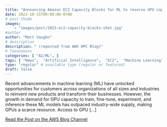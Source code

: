```yaml
---
title: "Announcing Amazon EC2 Capacity Blocks for ML to reserve GPU capacity for your machine learning workloads"
date: 2023-10-31T00:00:00-0700
# post thumb
images:
    - "images/post/2023-ec2-capacity-blocks-shot.jpg"
#author
author: "Matt Vaughn"
# description
description: " (reposted from AWS HPC Blog)"
# Taxonomies
categories: [ "AI/ML", ]
tags: [ "News",  "Artificial Intelligence",  "EC2",  "Machine Learning",  "Compute",  "Modeling",  "Product Launch",  "AI/ML",  "Generative AI",  "hpcblog", ]
type: "regular" # available type (regular or featured)
draft: false
---
```


Recent advancements in machine learning (ML) have unlocked opportunities for customers across organizations of all sizes and industries to reinvent new products and transform their businesses. However, the growth in demand for GPU capacity to train, fine-tune, experiment, and inference these ML models has outpaced industry-wide supply, making GPUs a scarce resource. Access to GPU […]

<a href="https://aws.amazon.com/blogs/aws/announcing-amazon-ec2-capacity-blocks-for-ml-to-reserve-gpu-capacity-for-your-machine-learning-workloads/" class="btn btn-primary btn-lg active" role="button" aria-pressed="true" style="margin-top: 8px;">Read the Post on the AWS Blog Channel</a>